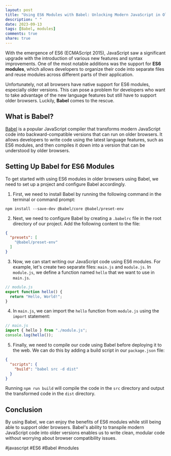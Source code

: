 ```yaml
---
layout: post
title: "Using ES6 Modules with Babel: Unlocking Modern JavaScript in Older Browsers"
description: " "
date: 2023-09-13
tags: [Babel, modules]
comments: true
share: true
---
```


With the emergence of ES6 (ECMAScript 2015), JavaScript saw a significant upgrade with the introduction of various new features and syntax improvements. One of the most notable additions was the support for **ES6 modules**, which allows developers to organize their code into separate files and reuse modules across different parts of their application.

Unfortunately, not all browsers have native support for ES6 modules, especially older versions. This can pose a problem for developers who want to take advantage of the new language features but still have to support older browsers. Luckily, **Babel** comes to the rescue.

## What is Babel?

[Babel](https://babeljs.io/) is a popular JavaScript compiler that transforms modern JavaScript code into backward-compatible versions that can run on older browsers. It allows developers to write code using the latest language features, such as ES6 modules, and then compiles it down into a version that can be understood by older browsers.

## Setting Up Babel for ES6 Modules

To get started with using ES6 modules in older browsers using Babel, we need to set up a project and configure Babel accordingly. 

1. First, we need to install Babel by running the following command in the terminal or command prompt:
```shell
npm install --save-dev @babel/core @babel/preset-env
```

2. Next, we need to configure Babel by creating a `.babelrc` file in the root directory of our project. Add the following content to the file:
```json
{
  "presets": [
    "@babel/preset-env"
  ]
}
```

3. Now, we can start writing our JavaScript code using ES6 modules. For example, let's create two separate files: `main.js` and `module.js`. In `module.js`, we define a function named `hello` that we want to use in `main.js`.
```javascript
// module.js
export function hello() {
  return "Hello, World!";
}
```

4. In `main.js`, we can import the `hello` function from `module.js` using the `import` statement:
```javascript
// main.js
import { hello } from "./module.js";
console.log(hello());
```

5. Finally, we need to compile our code using Babel before deploying it to the web. We can do this by adding a build script in our `package.json` file:
```json
{
  "scripts": {
    "build": "babel src -d dist"
  }
}
```
Running `npm run build` will compile the code in the `src` directory and output the transformed code in the `dist` directory.

## Conclusion

By using Babel, we can enjoy the benefits of ES6 modules while still being able to support older browsers. Babel's ability to transpile modern JavaScript code into older versions enables us to write clean, modular code without worrying about browser compatibility issues.

#javascript #ES6 #Babel #modules